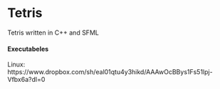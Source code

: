# Tetris
Tetris written in C++ and SFML

<h4>Executabeles</h4>
Linux: <br>
https://www.dropbox.com/sh/eal01qtu4y3hikd/AAAwOcBBys1Fs51lpj-Vfbx6a?dl=0
